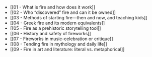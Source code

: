 - [[01 - What is fire and how does it work]]
- [[02 - Who “discovered” fire and can it be owned]]
- [[03 - Methods of starting fire—then and now, and teaching kids]]
- [[04 - Greek fire and its modern equivalents]]
- [[05 - Fire as a prehistoric storytelling tool]]
- [[06 - History and safety of fireworks]]
- [[07 - Fireworks in music-celebration or critique]]
- [[08 - Tending fire in mythology and daily life]]
- [[09 - Fire in art and literature: literal vs. metaphorical]]
